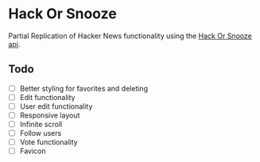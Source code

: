 # Hack Or Snooze

Partial Replication of Hacker News functionality using the [Hack Or Snooze api](https://hackorsnoozev3.docs.apiary.io/).

## Todo

- [ ] Better styling for favorites and deleting
- [ ] Edit functionality
- [ ] User edit functionality
- [ ] Responsive layout
- [ ] Infinite scroll
- [ ] Follow users
- [ ] Vote functionality
- [ ] Favicon
